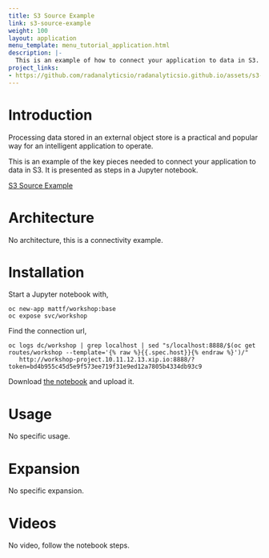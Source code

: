 ```yaml
---
title: S3 Source Example
link: s3-source-example
weight: 100
layout: application
menu_template: menu_tutorial_application.html
description: |-
  This is an example of how to connect your application to data in S3.
project_links:
- https://github.com/radanalyticsio/radanalyticsio.github.io/assets/s3-source-example
---
```


<h1 id="introduction">Introduction</h1>

Processing data stored in an external object store is a practical and
popular way for an intelligent application to operate.

This is an example of the key pieces needed to connect your
application to data in S3. It is presented as steps in a Jupyter
notebook.

[S3 Source Example](https://github.com/radanalyticsio/radanalyticsio.github.io/assets/s3-source-example/s3-source-example.ipynb)

<h1 id="architecture">Architecture</h1>

No architecture, this is a connectivity example.

<h1 id="installation">Installation</h1>

Start a Jupyter notebook with,

```
oc new-app mattf/workshop:base
oc expose svc/workshop
```

Find the connection url,

```
oc logs dc/workshop | grep localhost | sed "s/localhost:8888/$(oc get routes/workshop --template='{% raw %}{{.spec.host}}{% endraw %}')/"
   http://workshop-project.10.11.12.13.xip.io:8888/?token=bd4b955c45d5e9f573ee719f31e9ed12a7805b4334db93c9
```

Download [the notebook](https://github.com/radanalyticsio/radanalyticsio.github.io/assets/s3-source-example/s3-source-example.ipynb) and upload it.

<h1 id="usage">Usage</h1>

No specific usage.

<h1 id="expansion">Expansion</h1>

No specific expansion.

<h1 id="videos">Videos</h1>

No video, follow the notebook steps.
